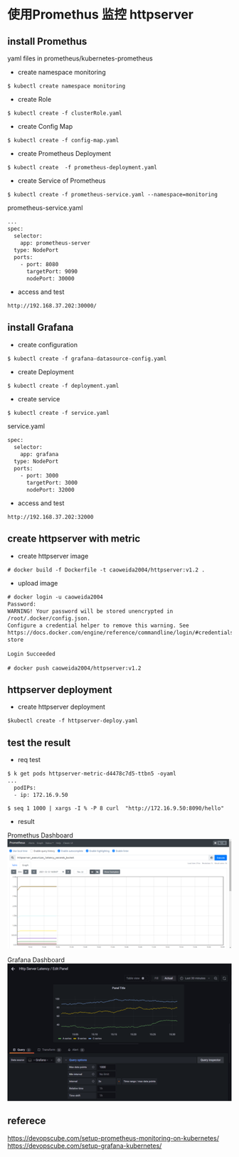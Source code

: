 #  使用Promethus 监控 httpserver

##  install Promethus 


yaml files in  prometheus/kubernetes-prometheus

- create namespace monitoring

```
$ kubectl create namespace monitoring
```

-  create Role 

```
$ kubectl create -f clusterRole.yaml
```

- create Config Map

```
$ kubectl create -f config-map.yaml
```

- create Prometheus Deployment

```
$ kubectl create  -f prometheus-deployment.yaml 
```

- create Service of Prometheus

```
$ kubectl create -f prometheus-service.yaml --namespace=monitoring
```

prometheus-service.yaml

```
...
spec:
  selector:
    app: prometheus-server
  type: NodePort
  ports:
    - port: 8080
      targetPort: 9090
      nodePort: 30000
```


- access  and  test

```
http://192.168.37.202:30000/
```


##  install Grafana 

- create configuration  

```
$ kubectl create -f grafana-datasource-config.yaml
```

- create Deployment 

```
$ kubectl create -f deployment.yaml
```

- create service

```
$ kubectl create -f service.yaml
```

service.yaml

```
spec:
  selector:
    app: grafana
  type: NodePort
  ports:
    - port: 3000
      targetPort: 3000
      nodePort: 32000
```

- access and test

```
http://192.168.37.202:32000
```


##  create httpserver with metric 

- create httpserver image

```
# docker build -f Dockerfile -t caoweida2004/httpserver:v1.2 .
```

- upload image

```
# docker login -u caoweida2004
Password:
WARNING! Your password will be stored unencrypted in /root/.docker/config.json.
Configure a credential helper to remove this warning. See
https://docs.docker.com/engine/reference/commandline/login/#credentials-store

Login Succeeded

# docker push caoweida2004/httpserver:v1.2
```

##  httpserver deployment

- create httpserver deployment

```
$kubectl create -f httpserver-deploy.yaml
```



## test the result

- req test 

```
$ k get pods httpserver-metric-d4478c7d5-ttbn5 -oyaml
...
  podIPs:
  - ip: 172.16.9.50

```

```
$ seq 1 1000 | xargs -I % -P 8 curl  "http://172.16.9.50:8090/hello"
```

- result

 Promethus Dashboard
 ![image](https://github.com/weida/cncamp/blob/master/homework/promethus/pic/prometheus.png)

 Grafana Dashboard
 ![image](https://github.com/weida/cncamp/blob/master/homework/promethus/pic/grafana.png)



## referece

https://devopscube.com/setup-prometheus-monitoring-on-kubernetes/
https://devopscube.com/setup-grafana-kubernetes/

